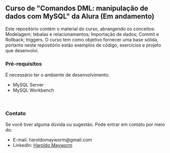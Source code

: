 <h2>Curso de "Comandos DML: manipulação de dados com MySQL" da Alura (Em andamento)</h2>

Este repositório contém o material do curso, abrangendo os conceitos: Modelagem; tebalas e relacionamentos; Importação de dados; Commit e Rollback; triggers. O curso tem como objetivo fornecer uma base sólida, portanto neste repositório estão exemplos de código, exercícios e projeto que desenvolvi.
</br>

<h3>Pré-requisitos</h3>

É necessário ter o ambiente de desenvolvimento: 
<ul>
<li>MySQL Server</li>
<li>MySQL Workbench</li>
</ul>
</br>

<h3>Contato</h3>

Se você tiver alguma dúvida ou sugestão. Pode entrar em contato por meio do:

<ul>
<li>E-mail: haroldomayworm@gmail.com</li>
<li>LinkedIn: <a href="https://www.linkedin.com/in/haroldomayworm/" target="_blank">Haroldo Mayworm</a></li>
</ul>

